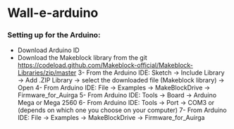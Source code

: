 # Wall-e-arduino

### Setting up for the Arduino:

* Download Arduino ID
* Download the Makeblock library from the git https://codeload.github.com/Makeblock-official/Makeblock-Libraries/zip/master
3- From the Arduino IDE: Sketch →  Include Library →  Add .ZIP Library -> select the downloaded file (Makeblock library) →  Open
4- From Arduino IDE: File → Examples -> MakeBlockDrive →  Firmware_for_Auirga
5- From Arduino IDE: Tools → Board →  Arduino Mega or Mega 2560
6- From Arduino IDE: Tools →  Port →  COM3 or (depends on which one you choose on your computer)
7- From Arduino IDE: File →  Examples →  MakeBlockDrive →  Firmware_for_Auirga
